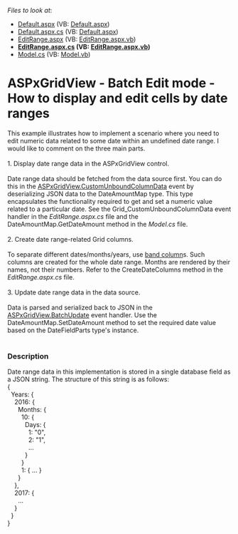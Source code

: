 <!-- default file list -->
*Files to look at*:

* [Default.aspx](./CS/BatchEditDateRanges/Default.aspx) (VB: [Default.aspx](./VB/BatchEditDateRanges/Default.aspx))
* [Default.aspx.cs](./CS/BatchEditDateRanges/Default.aspx.cs) (VB: [Default.aspx](./VB/BatchEditDateRanges/Default.aspx))
* [EditRange.aspx](./CS/BatchEditDateRanges/EditRange.aspx) (VB: [EditRange.aspx.vb](./VB/BatchEditDateRanges/EditRange.aspx.vb))
* **[EditRange.aspx.cs](./CS/BatchEditDateRanges/EditRange.aspx.cs) (VB: [EditRange.aspx.vb](./VB/BatchEditDateRanges/EditRange.aspx.vb))**
* [Model.cs](./CS/BatchEditDateRanges/Model.cs) (VB: [Model.vb](./VB/BatchEditDateRanges/Model.vb))
<!-- default file list end -->
# ASPxGridView - Batch Edit mode - How to display and edit cells by date ranges


This example illustrates how to implement a scenario where you need to edit numeric data related to some date within an undefined date range. I would like to comment on the three main parts.<br><br>1. Display date range data in the ASPxGridView control.<br><br>Date range data should be fetched from the data source first. You can do this in the <a href="https://documentation.devexpress.com/AspNet/DevExpress.Web.ASPxGridView.CustomUnboundColumnData.event">ASPxGridView.CustomUnboundColumnData</a> event by deserializing JSON data to the DateAmountMap type. This type encapsulates the functionality required to get and set a numeric value related to a particular date. See the Grid_CustomUnboundColumnData event handler in the <em>EditRange.aspx.cs</em> file and the DateAmountMap.GetDateAmount method in the <em>Model.cs</em> file.<br><br>2. Create date range-related Grid columns.<br><br>To separate different dates/months/years, use <a href="https://documentation.devexpress.com/AspNet/CustomDocument16143.aspx">band column</a>s. Such columns are created for the whole date range. Months are rendered by their names, not their numbers. Refer to the CreateDateColumns method in the <em>EditRange.aspx.cs</em> file.<br><br>3. Update date range data in the data source.<br><br>Data is parsed and serialized back to JSON in the <a href="https://documentation.devexpress.com/aspnet/DevExpressWebASPxGridBase_BatchUpdatetopic.aspx">ASPxGridView.BatchUpdate</a> event handler. Use the DateAmountMap.SetDateAmount method to set the required date value based on the DateFieldParts type's instance.<br><br>


<h3>Description</h3>

Date range data in this implementation is stored in a single database field as a JSON string. The structure of this string is as follows:<br>{<br>&nbsp; Years: {<br>&nbsp;&nbsp;&nbsp; 2016: {<br>&nbsp;&nbsp;&nbsp;&nbsp;&nbsp; Months: {<br>&nbsp;&nbsp;&nbsp;&nbsp;&nbsp;&nbsp;&nbsp; 10: {<br>&nbsp;&nbsp;&nbsp;&nbsp;&nbsp;&nbsp;&nbsp;&nbsp;&nbsp; Days: {<br>&nbsp;&nbsp;&nbsp;&nbsp;&nbsp;&nbsp;&nbsp;&nbsp;&nbsp;&nbsp;&nbsp; 1: "0",<br>&nbsp;&nbsp;&nbsp;&nbsp;&nbsp;&nbsp;&nbsp;&nbsp;&nbsp;&nbsp;&nbsp; 2: "1",<br>&nbsp;&nbsp;&nbsp;&nbsp;&nbsp;&nbsp;&nbsp;&nbsp;&nbsp;&nbsp;&nbsp; ...<br>&nbsp;&nbsp;&nbsp;&nbsp;&nbsp;&nbsp;&nbsp;&nbsp;&nbsp; }<br>&nbsp;&nbsp;&nbsp;&nbsp;&nbsp;&nbsp;&nbsp; }<br>&nbsp;&nbsp;&nbsp;&nbsp;&nbsp;&nbsp;&nbsp; 1: { ... }<br>&nbsp;&nbsp;&nbsp;&nbsp;&nbsp; }<br>&nbsp;&nbsp;&nbsp; },<br>&nbsp;&nbsp;&nbsp; 2017: {<br>&nbsp;&nbsp;&nbsp;&nbsp;&nbsp; ...<br>&nbsp;&nbsp;&nbsp; }<br>&nbsp; }<br>}

<br/>


